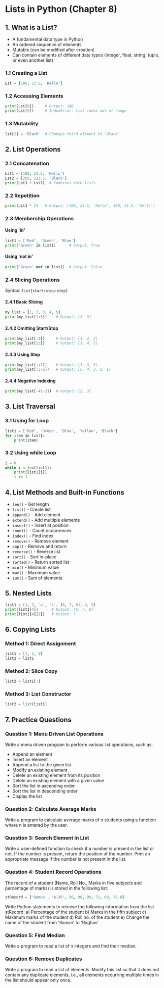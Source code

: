 # Lists in Python (Chapter 8)

## 1. What is a List?
- A fundamental data type in Python
- An ordered sequence of elements
- Mutable (can be modified after creation)
- Can contain elements of different data types (integer, float, string, tuple, or even another list)

### 1.1 Creating a List
```python
Lst = [100, 23.5, 'Hello']
```

### 1.2 Accessing Elements
```python
print(Lst[0])     # Output: 100
print(Lst[5])     # IndexError: list index out of range
```

### 1.3 Mutability
```python
lst[2] = 'Black'  # Changes third element to 'Black'
```

## 2. List Operations

### 2.1 Concatenation
```python
Lst1 = [100, 23.5, 'Hello']
Lst2 = [200, 123.5, 'Black']
print(Lst1 + Lst2)  # Combines both lists
```

### 2.2 Repetition
```python
print(Lst1 * 2)   # Output: [100, 23.5, 'Hello', 100, 23.5, 'Hello']
```

### 2.3 Membership Operations
#### Using 'in'
```python
list1 = ['Red', 'Green', 'Blue']
print('Green' in list1)      # Output: True
```

#### Using 'not in'
```python
print('Green' not in list1)  # Output: False
```

### 2.4 Slicing Operations
Syntax: `list[start:stop:step]`

#### 2.4.1 Basic Slicing
```python
my_list = [1, 2, 3, 4, 5]
print(my_list[1:3])    # Output: [2, 3]
```

#### 2.4.2 Omitting Start/Stop
```python
print(my_list[:3])     # Output: [1, 2, 3]
print(my_list[2:])     # Output: [3, 4, 5]
```

#### 2.4.3 Using Step
```python
print(my_list[::2])    # Output: [1, 3, 5]
print(my_list[::-1])   # Output: [5, 4, 3, 2, 1]
```

#### 2.4.4 Negative Indexing
```python
print(my_list[-4:-2])  # Output: [2, 3]
```

## 3. List Traversal

### 3.1 Using for Loop
```python
list1 = ['Red', 'Green', 'Blue', 'Yellow', 'Black']
for item in list1:
    print(item)
```

### 3.2 Using while Loop
```python
i = 0
while i < len(list1):
    print(list1[i])
    i += 1
```

## 4. List Methods and Built-in Functions
- `len()` - Get length
- `list()` - Create list
- `append()` - Add element
- `extend()` - Add multiple elements
- `insert()` - Insert at position
- `count()` - Count occurrences
- `index()` - Find index
- `remove()` - Remove element
- `pop()` - Remove and return
- `reverse()` - Reverse list
- `sort()` - Sort in-place
- `sorted()` - Return sorted list
- `min()` - Minimum value
- `max()` - Maximum value
- `sum()` - Sum of elements

## 5. Nested Lists
```python
list1 = [1, 2, 'a', 'c', [6, 7, 8], 4, 9]
print(list1[4])      # Output: [6, 7, 8]
print(list1[4][1])   # Output: 7
```

## 6. Copying Lists
### Method 1: Direct Assignment
```python
list1 = [1, 2, 3]
list2 = list1
```

### Method 2: Slice Copy
```python
list2 = list1[:]
```

### Method 3: List Constructor
```python
list2 = list(list1)
```

## 7. Practice Questions

### Question 1: Menu Driven List Operations
Write a menu driven program to perform various list operations, such as:
- Append an element
- Insert an element
- Append a list to the given list
- Modify an existing element
- Delete an existing element from its position
- Delete an existing element with a given value
- Sort the list in ascending order
- Sort the list in descending order
- Display the list

### Question 2: Calculate Average Marks
Write a program to calculate average marks of n students using a function where n is entered by the user.

### Question 3: Search Element in List
Write a user-defined function to check if a number is present in the list or not. If the number is present, return the position of the number. Print an appropriate message if the number is not present in the list.

### Question 4: Student Record Operations
The record of a student (Name, Roll No., Marks in five subjects and percentage of marks) is stored in the following list:
```python
stRecord = ['Raman', 'A-36', 56, 98, 99, 72, 69, 78.8]
```
Write Python statements to retrieve the following information from the list stRecord:
a) Percentage of the student
b) Marks in the fifth subject
c) Maximum marks of the student
d) Roll no. of the student
e) Change the name of the student from 'Raman' to 'Raghav'

### Question 5: Find Median
Write a program to read a list of n integers and find their median.

### Question 6: Remove Duplicates
Write a program to read a list of elements. Modify this list so that it does not contain any duplicate elements, i.e., all elements occurring multiple times in the list should appear only once.




